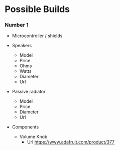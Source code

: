 # Possible Builds


### Number 1

- Microcontroller / shields

- Speakers
  - Model
  - Price
  - Ohms
  - Watts
  - Diameter
  - Url 
  
- Passive radiator
  - Model
  - Price
  - Diameter
  - Url
  
- Components
  - Volume Knob
    - Url https://www.adafruit.com/product/377